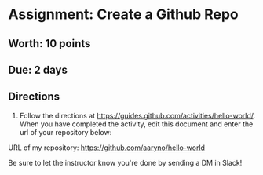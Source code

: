 # Assignment: Create a Github Repo
## Worth: 10 points
## Due: 2 days
## Directions

1. Follow the directions at https://guides.github.com/activities/hello-world/. When you have completed the activity,
edit this document and enter the url of your repository below:

URL of my repository: https://github.com/aaryno/hello-world

Be sure to let the instructor know you're done by sending a DM in Slack!
